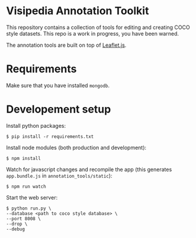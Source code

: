 # Visipedia Annotation Toolkit

This repository contains a collection of tools for editing and creating COCO style datasets. This repo is a work in progress, you have been warned.

The annotation tools are built on top of [Leaflet.js](http://leafletjs.com/).

# Requirements

Make sure that you have installed `mongodb`.

# Developement setup

Install python packages:
```
$ pip install -r requirements.txt
```

Install node modules (both production and development):
```
$ npm install
```

Watch for javascript changes and recompile the app (this generates `app.bundle.js` in `annotation_tools/static`):
```
$ npm run watch
```

Start the web server:
```
$ python run.py \
--database <path to coco style database> \
--port 8008 \
--drop \
--debug
```


